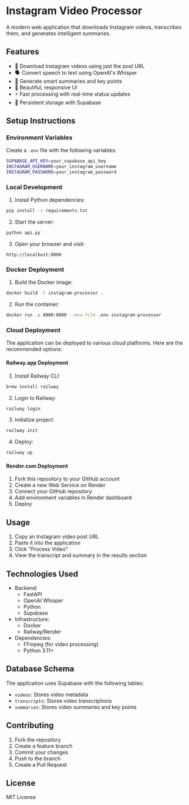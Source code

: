 # Instagram Video Processor

A modern web application that downloads Instagram videos, transcribes them, and generates intelligent summaries.

## Features

- 🎥 Download Instagram videos using just the post URL
- 🗣️ Convert speech to text using OpenAI's Whisper
- 📝 Generate smart summaries and key points
- 🎨 Beautiful, responsive UI
- ⚡ Fast processing with real-time status updates
- 💾 Persistent storage with Supabase

## Setup Instructions

### Environment Variables

Create a `.env` file with the following variables:
```bash
SUPABASE_API_KEY=your_supabase_api_key
INSTAGRAM_USERNAME=your_instagram_username
INSTAGRAM_PASSWORD=your_instagram_password
```

### Local Development

1. Install Python dependencies:
```bash
pip install -r requirements.txt
```

2. Start the server:
```bash
python api.py
```

3. Open your browser and visit:
```
http://localhost:8000
```

### Docker Deployment

1. Build the Docker image:
```bash
docker build -t instagram-processor .
```

2. Run the container:
```bash
docker run -p 8000:8000 --env-file .env instagram-processor
```

### Cloud Deployment

The application can be deployed to various cloud platforms. Here are the recommended options:

#### Railway.app Deployment

1. Install Railway CLI:
```bash
brew install railway
```

2. Login to Railway:
```bash
railway login
```

3. Initialize project:
```bash
railway init
```

4. Deploy:
```bash
railway up
```

#### Render.com Deployment

1. Fork this repository to your GitHub account
2. Create a new Web Service on Render
3. Connect your GitHub repository
4. Add environment variables in Render dashboard
5. Deploy

## Usage

1. Copy an Instagram video post URL
2. Paste it into the application
3. Click "Process Video"
4. View the transcript and summary in the results section

## Technologies Used

- Backend:
  - FastAPI
  - OpenAI Whisper
  - Python
  - Supabase
- Infrastructure:
  - Docker
  - Railway/Render
- Dependencies:
  - FFmpeg (for video processing)
  - Python 3.11+

## Database Schema

The application uses Supabase with the following tables:

- `videos`: Stores video metadata
- `transcripts`: Stores video transcriptions
- `summaries`: Stores video summaries and key points

## Contributing

1. Fork the repository
2. Create a feature branch
3. Commit your changes
4. Push to the branch
5. Create a Pull Request

## License

MIT License
